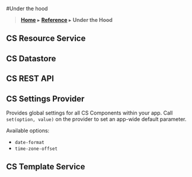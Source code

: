 #Under the hood
> [**Home**](../README.md) ▸ [**Reference**](../docs/README.md) ▸ **Under the Hood**

## CS Resource Service

## CS Datastore

## CS REST API

## CS Settings Provider
Provides global settings for all CS Components within your app.
Call `set(option, value)` on the provider to set an app-wide default parameter.

Available options:
* `date-format`
* `time-zone-offset`

## CS Template Service
